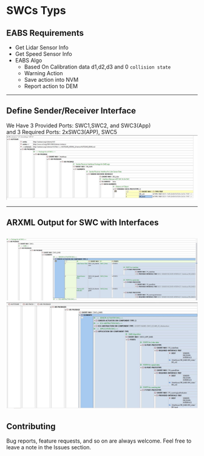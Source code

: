 
# SWCs Typs


## EABS Requirements
- Get Lidar Sensor Info
- Get Speed Sensor Info
- EABS Algo
    -   Based On Calibration data d1,d2,d3 and 0 `collision state`
    -   Warning Action
    -   Save action into NVM
    -   Report action to DEM

---

## Define Sender/Receiver Interface
We Have 3 Provided Ports: SWC1,SWC2, and SWC3(App)  
and 3 Required Ports: 2xSWC3(APP), SWC5
![System Overview](./1.Readme_Img/Interfaces.JPG)

---
## ARXML Output for SWC with Interfaces
![ARXML Output1](./1.Readme_Img/OUT1.JPG)
![ARXML Output2](./1.Readme_Img/App.JPG)
---
## Contributing  
Bug reports, feature requests, and so on are always welcome. Feel free to leave a note in the Issues section.
